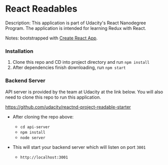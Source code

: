 # React Readables

Description: This application is part of Udacity's React Nanodegree Program. The application is intended for learning Redux with React.

Notes: bootstrapped with [Create React App](https://github.com/facebookincubator/create-react-app).

### Installation
1. Clone this repo and CD into project directory and run `npm install`
2. After dependencies finish downloading, run `npm start`



### Backend Server
API server is provided by the team at Udacity at the link below. You will also need to clone this repo to run this application.

https://github.com/udacity/reactnd-project-readable-starter

* After cloning the repo above:
    - `cd api-server`
    - `npm install`
    - `node server`

* This will start your backend server which will listen on port `3001`
     - `http://localhost:3001`

